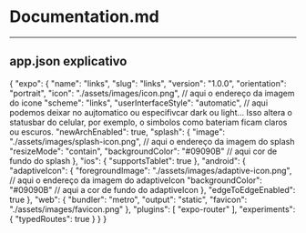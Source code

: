 # Documentation.md

---

## app.json explicativo

{
  "expo": {
    "name": "links",
    "slug": "links",
    "version": "1.0.0",
    "orientation": "portrait",
    "icon": "./assets/images/icon.png", // aqui o endereço da imagem do icone
    "scheme": "links",
    "userInterfaceStyle": "automatic", // aqui podemos deixar no aujtomatico ou especifivcar dark ou light... Isso altera o statusbar do celular, por exemplo, o simbolos como bateriam ficam claros ou escuros.
    "newArchEnabled": true,
    "splash": {
      "image": "./assets/images/splash-icon.png", // aqui o endereço da imagem do splash
      "resizeMode": "contain",
      "backgroundColor": "#09090B" // aqui cor de fundo do splash
    },
    "ios": {
      "supportsTablet": true
    },
    "android": {
      "adaptiveIcon": {
        "foregroundImage": "./assets/images/adaptive-icon.png", // aqui o endereço da imagem do adaptiveIcon
        "backgroundColor": "#09090B" // aqui a cor de fundo do adaptiveIcon
      },
      "edgeToEdgeEnabled": true
    },
    "web": {
      "bundler": "metro",
      "output": "static",
      "favicon": "./assets/images/favicon.png"
    },
    "plugins": [
      "expo-router"
    ],
    "experiments": {
      "typedRoutes": true
    }
  }
}
